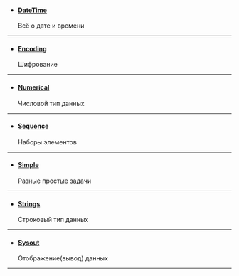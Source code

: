 - #### [DateTime](/source/datetime/datetime.md)

    Всё о дате и времени
---

- #### [Encoding](/source/encoding/encoding.md)

    Шифрование
---

- #### [Numerical](/source/numerical/numerical.md)

    Числовой тип данных
---

- #### [Sequence](/source/sequence/sequence.md)

    Наборы элементов
---

- #### [Simple](/source/simple/simple.md)

    Разные простые задачи
---

- #### [Strings](/source/strings/strings.md)

    Строковый тип данных
---

- #### [Sysout](/source/sysout/sysout.md)

    Отображение(вывод) данных 
---


